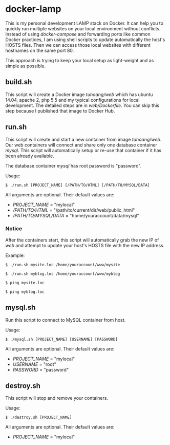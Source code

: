 # docker-lamp

This is my personal development LAMP stack on Docker. It can help you to quickly run multiple websites on your local environment without conflicts. Instead of using *docker-compose* and forwarding ports like common Docker practices, I am using shell scripts to update automatically the host's HOSTS files. Then we can access those local websites with different hostnames on the same port 80.

This approach is trying to keep your local setup as light-weight and as simple as possible.

## build.sh

This script will create a Docker image *tuhoang/web* which has ubuntu 14.04, apache 2, php 5.5 and my typical configurations for local development. The detailed steps are in *web/Dockerfile*. You can skip this step because I published that image to Docker Hub.

## run.sh

This script will create and start a new container from image *tuhoang/web*. Our web containers will connect and share only one database container *mysql*. This script will automatically setup or re-use that container if it has been already available.

The database container *mysql* has root password is "password".

Usage:
```
$ ./run.sh [PROJECT_NAME] [/PATH/TO/HTML] [/PATH/TO/MYSQL/DATA]
```
All arguments are optional. Their default values are:
- *PROJECT_NAME* = "mylocal"
- */PATH/TO/HTML* = "/path/to/current/dir/web/public_html"
- */PATH/TO/MYSQL/DATA* = "home/youraccount/data/mysql"

### Notice

After the containers start, this script will automatically grab the new IP of *web* and attempt to update your host's HOSTS file with the new IP address.

Example:
```
$ ./run.sh mysite.loc /home/youraccount/www/mysite

$ ./run.sh myblog.loc /home/youraccount/www/myblog

$ ping mysite.loc

$ ping myblog.loc
```

## mysql.sh

Run this script to connect to MySQL container from host.

Usage:
```
$ ./mysql.sh [PROJECT_NAME] [USERNAME] [PASSWORD]
```
All arguments are optional. Their default values are:
- *PROJECT_NAME* = "mylocal"
- *USERNAME* = "root"
- *PASSWORD* = "password"

## destroy.sh

This script will stop and remove your containers.

Usage:
```
$ ./destroy.sh [PROJECT_NAME]
```
All arguments are optional. Their default values are:
- *PROJECT_NAME* = "mylocal"
